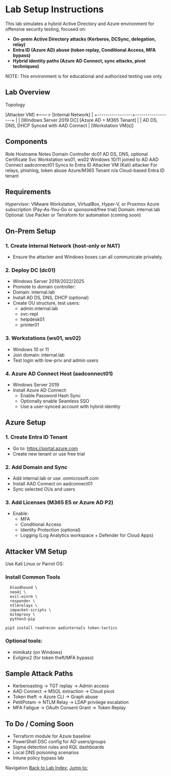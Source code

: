# Lab Setup Instructions
This lab simulates a hybrid Active Directory and Azure environment for offensive security testing, focused on:

- **On-prem Active Directory attacks (Kerberos, DCSync, delegation, relay)**
- **Entra ID (Azure AD) abuse (token replay, Conditional Access, MFA bypass)**
- **Hybrid identity paths (Azure AD Connect, sync attacks, pivot techniques)**

NOTE: This environment is for educational and authorized testing use only.

## Lab Overview
Topology

[Attacker VM] <---> [Internal Network]
                          |
        +-----------------+------------------+
        |                                    |
  [Windows Server 2019 DC]           [Azure AD + M365 Tenant]
        |                                    |
   AD DS, DNS, DHCP                     Synced with AAD Connect
        |
  [Workstation VM(s)]

## Components
Role	Hostname	Notes
Domain Controller	dc01	AD DS, DNS, optional Certificate Svc
Workstation	ws01, ws02	Windows 10/11 joined to AD
AAD Connect	aadconnect01	Syncs to Entra ID
Attacker VM (Kali)	attacker	For relays, phishing, token abuse
Azure/M365 Tenant	n/a	Cloud-based Entra ID tenant

## Requirements
Hypervisor: VMware Workstation, VirtualBox, Hyper-V, or Proxmox
Azure subscription (Pay-As-You-Go or sponsored/free trial)
Domain: internal.lab
Optional: Use Packer or Terraform for automation (coming soon)

## On-Prem Setup
### 1. Create Internal Network (host-only or NAT)
- Ensure the attacker and Windows boxes can all communicate privately.

### 2. Deploy DC (dc01)
- Windows Server 2019/2022/2025
- Promote to domain controller:
- Domain: internal.lab
- Install AD DS, DNS, DHCP (optional)
- Create OU structure, test users:
    - admin.internal.lab
    - svc-repl
    - helpdesk01
    - printer01

### 3. Workstations (ws01, ws02)
- Windows 10 or 11
- Join domain: internal.lab
- Test login with low-priv and admin users

### 4. Azure AD Connect Host (aadconnect01)
- Windows Server 2019
- Install Azure AD Connect:
    - Enable Password Hash Sync
    - Optionally enable Seamless SSO
    - Use a user-synced account with hybrid identity

## Azure Setup
### 1. Create Entra ID Tenant
- Go to: https://portal.azure.com
- Create new tenant or use free trial

### 2. Add Domain and Sync
- Add internal.lab or use .onmicrosoft.com
- Install AAD Connect on aadconnect01
- Sync selected OUs and users

### 3. Add Licenses (M365 E5 or Azure AD P2)
- Enable:
    - MFA
    - Conditional Access
    - Identity Protection (optional)
    - Logging (Log Analytics workspace + Defender for Cloud Apps)

## Attacker VM Setup
Use Kali Linux or Parrot OS:

### Install Common Tools

```sudo apt update && sudo apt install -y \
  bloodhound \
  neo4j \
  evil-winrm \
  responder \
  ntlmrelayx \
  impacket-scripts \
  mitmproxy \
  python3-pip
  ```



```pip3 install roadrecon aadinternals token-tactics```
### Optional tools:

- mimikatz (on Windows)
- Evilginx2 (for token theft/MFA bypass)


## Sample Attack Paths
- Kerberoasting → TGT replay → Admin access
- AAD Connect → MSOL extraction → Cloud pivot
- Token theft → Azure CLI → Graph abuse
- PetitPotam → NTLM Relay → LDAP privilege escalation
- MFA Fatigue → OAuth Consent Grant → Token Replay

## To Do / Coming Soon
- Terraform module for Azure baseline
- PowerShell DSC config for AD users/groups
- Sigma detection rules and KQL dashboards
- Local DNS poisoning scenarios
- Intune policy bypass lab

Navigation
[Back to Lab Index:](README.md)
[Jump to:](./attack-scenarios/)